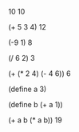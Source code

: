 10
10

(+ 5 3 4)
12

(-9 1)
8

(/ 6 2)
3

(+ (* 2 4) (- 4 6))
6

(define a 3)

(define b (+ a 1))

(+ a b (* a b))
19


